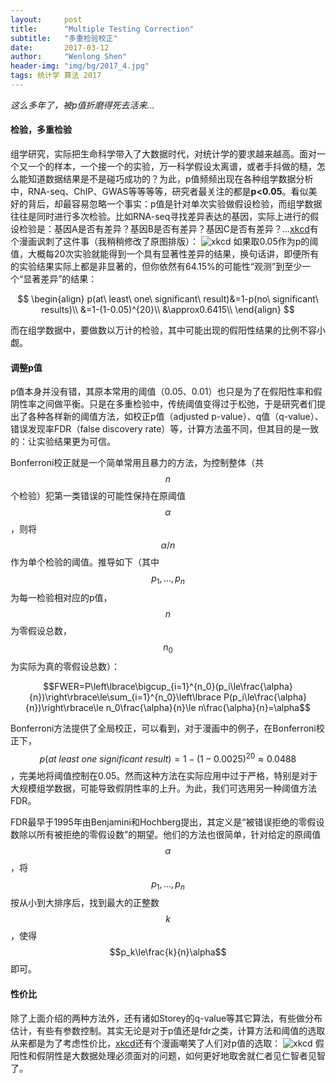 ```yaml
---
layout:     post
title:      "Multiple Testing Correction"
subtitle:   "多重检验校正"
date:       2017-03-12
author:     "Wenlong Shen"
header-img: "img/bg/2017_4.jpg"
tags: 统计学 算法 2017
---
```


<script type="text/javascript" src="https://cdnjs.cloudflare.com/ajax/libs/mathjax/2.7.1/MathJax.js?config=default"></script>

*这么多年了，被p值折磨得死去活来...*

#### 检验，多重检验

组学研究，实际把生命科学带入了大数据时代，对统计学的要求越来越高。面对一个又一个的样本，一个接一个的实验，万一科学假设太离谱，或者手抖做的糙，怎么能知道数据结果是不是碰巧成功的？为此，p值频频出现在各种组学数据分析中，RNA-seq、ChIP、GWAS等等等等，研究者最关注的都是**p<0.05**。看似美好的背后，却最容易忽略一个事实：p值是针对单次实验做假设检验，而组学数据往往是同时进行多次检验。比如RNA-seq寻找差异表达的基因，实际上进行的假设检验是：基因A是否有差异？基因B是否有差异？基因C是否有差异？...<a href="https://www.xkcd.com/882/" target="_blank">xkcd</a>有个漫画讽刺了这件事（我稍稍修改了原图排版）：
![xkcd](/img/post/2017_03_12_significant.jpg)
如果取0.05作为p的阈值，大概每20次实验就能得到一个具有显著性差异的结果，换句话讲，即便所有的实验结果实际上都是非显著的，但你依然有64.15%的可能性“观测”到至少一个“显著差异”的结果：

$$
\begin{align}
p(at\ least\ one\ significant\ result)&=1-p(no\ significant\ results)\\
&=1-(1-0.05)^{20}\\
&\approx0.6415\\
\end{align}
$$

而在组学数据中，要做数以万计的检验，其中可能出现的假阳性结果的比例不容小觑。

#### 调整p值

p值本身并没有错，其原本常用的阈值（0.05、0.01）也只是为了在假阳性率和假阴性率之间做平衡。只是在多重检验中，传统阈值变得过于松弛，于是研究者们提出了各种各样新的阈值方法，如校正p值（adjusted p-value）、q值（q-value）、错误发现率FDR（false discovery rate）等，计算方法虽不同，但其目的是一致的：让实验结果更为可信。

Bonferroni校正就是一个简单常用且暴力的方法，为控制整体（共$$n$$个检验）犯第一类错误的可能性保持在原阈值$$\alpha$$，则将$$\alpha/n$$作为单个检验的阈值。推导如下（其中$$p_1,...,p_n$$为每一检验相对应的p值，$$n$$为零假设总数，$$n_0$$为实际为真的零假设总数）：

$$FWER=P\left\lbrace\bigcup_{i=1}^{n_0}(p_i\le\frac{\alpha}{n})\right\rbrace\le\sum_{i=1}^{n_0}\left\lbrace P(p_i\le\frac{\alpha}{n})\right\rbrace\le n_0\frac{\alpha}{n}\le n\frac{\alpha}{n}=\alpha$$

Bonferroni方法提供了全局校正，可以看到，对于漫画中的例子，在Bonferroni校正下，$$p(at\ least\ one\ significant\ result)=1-(1-0.0025)^{20}\approx0.0488$$，完美地将阈值控制在0.05。然而这种方法在实际应用中过于严格，特别是对于大规模组学数据，可能导致假阴性率的上升。为此，我们可选用另一种阈值方法FDR。

FDR最早于1995年由Benjamini和Hochberg提出，其定义是“被错误拒绝的零假设数除以所有被拒绝的零假设数”的期望。他们的方法也很简单，针对给定的原阈值$$\alpha$$，将$$p_1,...,p_n$$按从小到大排序后，找到最大的正整数$$k$$，使得$$p_k\le\frac{k}{n}\alpha$$即可。

#### 性价比

除了上面介绍的两种方法外，还有诸如Storey的q-value等其它算法，有些做分布估计，有些有参数控制。其实无论是对于p值还是fdr之类，计算方法和阈值的选取从来都是为了考虑性价比，<a href="https://www.xkcd.com/1478/" target="_blank">xkcd</a>还有个漫画嘲笑了人们对p值的选取：
![xkcd](/img/post/2017_03_12_p.png)
假阳性和假阴性是大数据处理必须面对的问题，如何更好地取舍就仁者见仁智者见智了。
